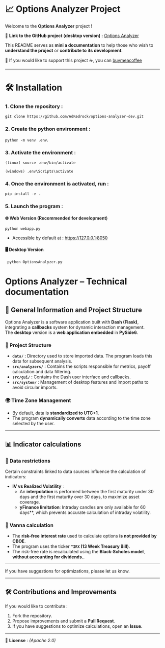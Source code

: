 # 📈 Options Analyzer Project

Welcome to the **Options Analyzer** project !   


🔗 **Link to the GitHub project (desktop version)** : [Options Analyzer](https://github.com/AdRedrock/OptionsAnalyzer)  

This README serves as **mini a documentation** to help those who wish to **understand the project** or **contribute to its development**.

💖 If you would like to support this project ☕, you can [buymeacoffee](https://buymeacoffee.com/adredrock)

---

# 🛠 Installation

### 1️. Clone the repository :
 
   `git clone https://github.com/AdRedrock/options-analyzer-dev.git` 

### 2. Create the python environment :

`python -m venv .env`. 

### 3. Activate the environment :

    (linux) source .env/bin/activate

    (windows) .env\Scripts\activate


### 4. Once the environment is activated, run :

    pip install -e . 

### 5. Launch the program :

#### 🌐 Web Version (Recommended for development)

    python webapp.py

   * Accessible by default at : https://127.0.0.1:8050

#### 🖥️ Desktop Version

     python OptionsAnalyzer.py

# Options Analyzer – Technical documentation

## 📌 General Information and Project Structure

Options Analyzer is a software application built with **Dash (Flask)**, integrating a **callbacks** system for dynamic interaction management.  
The **desktop** version is a **web application embedded** in **PySide6**.

### 📂 Project Structure
- **`data/`** : Directory used to store imported data. The program loads this data for subsequent analysis.
- **`src/analyzers/`** : Contains the scripts responsible for metrics, payoff calculation and data filtering.
- **`src/gui/`** : Contains the Dash user interface and callbacks.
- **`src/system/`** : Management of desktop features and import paths to avoid circular imports.

### 🌍 Time Zone Management
- By default, data is **standardized to UTC+1**.
- The program **dynamically converts** data according to the time zone selected by the user.

---

## 📊 Indicator calculations

### 🔹 Data restrictions
Certain constraints linked to data sources influence the calculation of indicators:
- **IV vs Realized Volatility** :
  - An **interpolation** is performed between the first maturity under 30 days and the first maturity over 30 days, to maximize asset coverage.
  - **yFinance limitation**: Intraday candles are only available for 60 days**, which prevents accurate calculation of intraday volatility.

### 🔹 Vanna calculation
- The **risk-free interest rate** used to calculate options **is not provided by CBOE**.
- The program uses the ticker **`^IRX` (13 Week Treasury Bill)**.
- The risk-free rate is recalculated using the **Black-Scholes model**, **without accounting for dividends.**.

---

If you have suggestions for optimizations, please let us know.

---

## 🛠 Contributions and Improvements
If you would like to contribute :
1. Fork the repository.
2. Propose improvements and submit a **Pull Request**.
3. If you have suggestions to optimize calculations, open an **Issue**.

---

📜 **License** : _(Apache 2.0)_
